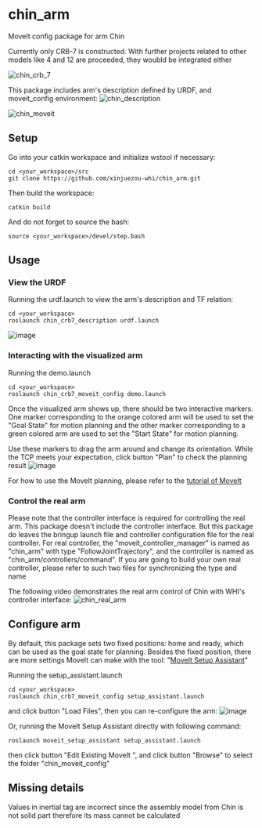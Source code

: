 # chin_arm
MoveIt config package for arm Chin

Currently only CRB-7 is constructed. With further projects related to other models like 4 and 12 are proceeded, they woubld be integrated either

![chin_crb_7](https://user-images.githubusercontent.com/72239958/219651981-627b9100-2daa-47d1-b5ec-32d2eb57460c.png)


This package includes arm's description defined by URDF, and moveit_config environment:
![chin_description](https://user-images.githubusercontent.com/72239958/219312265-73d45d7f-fae2-4bc7-9363-23ba745fddfa.gif)

![chin_moveit](https://user-images.githubusercontent.com/72239958/219311389-f6b9a315-4da6-4bfe-93ba-fe919573c1b6.gif)

## Setup
Go into your catkin workspace and initialize wstool if necessary:
```
cd <your_workspace>/src
git clone https://github.com/xinjuezou-whi/chin_arm.git
```

Then build the workspace:
```
catkin build
```

And do not forget to source the bash:
```
source <your_workspace>/devel/step.bash
```

## Usage
### View the URDF
Running the urdf.launch to view the arm's description and TF relation: 
```
cd <your_workspace>
roslaunch chin_crb7_description urdf.launch
```
![image](https://user-images.githubusercontent.com/72239958/219314281-e5eea179-324c-47e2-be29-86b7e4816b74.png)

### Interacting with the visualized arm
Running the demo.launch
```
cd <your_workspace>
roslaunch chin_crb7_moveit_config demo.launch
```
Once the visualized arm shows up, there should be two interactive markers. One marker corresponding to the orange colored arm will be used to set the "Goal State" for motion planning and the other marker corresponding to a green colored arm are used to set the "Start State" for motion planning.

Use these markers to drag the arm around and change its orientation. While the TCP meets your expectation, click button "Plan" to check the planning result
![image](https://user-images.githubusercontent.com/72239958/219316323-0cf5cb68-21c7-46e3-ac51-96a3712a1c1b.png)

For how to use the MoveIt planning, please refer to the [tutorial of MoveIt](https://ros-planning.github.io/moveit_tutorials/doc/quickstart_in_rviz/quickstart_in_rviz_tutorial.html)

### Control the real arm
Please note that the controller interface is required for controlling the real arm. This package doesn't include the controller interface. But this package do leaves the bringup launch file and controller configuration file for the real controller. For real controller, the "moveit_controller_manager" is named as "chin_arm" with type "FollowJointTrajectory", and the controller is named as "chin_arm/controllers/command". If you are going to build your own real controller, please refer to such two files for synchronizing the type and name

The following video demonstrates the real arm control of Chin with WHI's controller interface:
![chin_real_arm](https://user-images.githubusercontent.com/72239958/219322441-8f9dced2-a9ee-40ef-82f2-4eb5001caff8.gif)

## Configure arm
By default, this package sets two fixed positions: home and ready, which can be used as the goal state for planning. Besides the fixed position, there are more settings MoveIt can make with the tool: "[MoveIt Setup Assistant](https://ros-planning.github.io/moveit_tutorials/doc/setup_assistant/setup_assistant_tutorial.html)"

Running the setup_assistant.launch
```
cd <your_workspace>
roslaunch chin_crb7_moveit_config setup_assistant.launch
```
and click button "Load Files", then you can re-configure the arm:
![image](https://user-images.githubusercontent.com/72239958/219829869-d83c8cfb-f34f-452f-a7a8-542d7913a77e.png)

Or, running the MoveIt Setup Assistant directly with following command:
```
roslaunch moveit_setup_assistant setup_assistant.launch
```
then click button "Edit Existing MoveIt ", and click button "Browse" to select the folder "chin_moveit_config"

## Missing details
Values in inertial tag are incorrect since the assembly model from Chin is not solid part therefore its mass cannot be calculated
